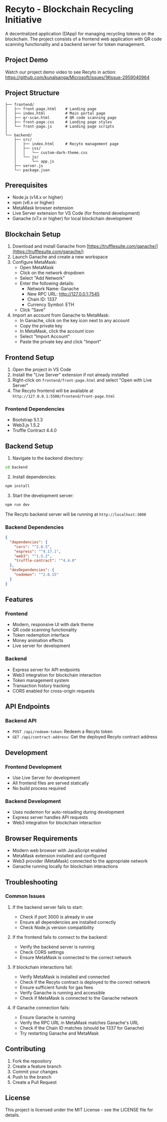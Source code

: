 # Recyto - Blockchain Recycling Initiative

A decentralized application (DApp) for managing recycling tokens on the blockchain. The project consists of a frontend web application with QR code scanning functionality and a backend server for token management.



## Project Demo
Watch our project demo video to see Recyto in action:
https://github.com/kunalsanga/Microsoft/issues/1#issue-2959040964



## Project Structure

```
├── frontend/
│   ├── front-page.html    # Landing page
│   ├── index.html         # Main portal page
│   ├── qr-scan.html       # QR code scanning page
│   ├── front-page.css     # Landing page styles
│   └── front-page.js      # Landing page scripts
│
└── backend/
    ├── src/
    │   ├── index.html     # Recyto management page
    │   ├── css/
    │   │   └── custom-dark-theme.css
    │   └── js/
    │       └── app.js
    ├── server.js
    └── package.json
```

## Prerequisites

- Node.js (v14.x or higher)
- npm (v6.x or higher)
- MetaMask browser extension
- Live Server extension for VS Code (for frontend development)
- Ganache (v7.x or higher) for local blockchain development

## Blockchain Setup

1. Download and install Ganache from [https://trufflesuite.com/ganache/](https://trufflesuite.com/ganache/)
2. Launch Ganache and create a new workspace
3. Configure MetaMask:
   - Open MetaMask
   - Click on the network dropdown
   - Select "Add Network"
   - Enter the following details:
     - Network Name: Ganache
     - New RPC URL: http://127.0.0.1:7545
     - Chain ID: 1337
     - Currency Symbol: ETH
   - Click "Save"
4. Import an account from Ganache to MetaMask:
   - In Ganache, click on the key icon next to any account
   - Copy the private key
   - In MetaMask, click the account icon
   - Select "Import Account"
   - Paste the private key and click "Import"

## Frontend Setup

1. Open the project in VS Code
2. Install the "Live Server" extension if not already installed
3. Right-click on `frontend/front-page.html` and select "Open with Live Server"
4. The Recyto frontend will be available at `http://127.0.0.1:5500/frontend/front-page.html`

### Frontend Dependencies
- Bootstrap 5.1.3
- Web3.js 1.5.2
- Truffle Contract 4.4.0

## Backend Setup

1. Navigate to the backend directory:
```bash
cd backend
```

2. Install dependencies:
```bash
npm install
```

3. Start the development server:
```bash
npm run dev
```

The Recyto backend server will be running at `http://localhost:3000`

### Backend Dependencies
```json
{
  "dependencies": {
    "cors": "^2.8.5",
    "express": "^4.17.1",
    "web3": "^1.5.2",
    "truffle-contract": "^4.4.0"
  },
  "devDependencies": {
    "nodemon": "^2.0.15"
  }
}
```

## Features

### Frontend
- Modern, responsive UI with dark theme
- QR code scanning functionality
- Token redemption interface
- Money animation effects
- Live server for development

### Backend
- Express server for API endpoints
- Web3 integration for blockchain interaction
- Token management system
- Transaction history tracking
- CORS enabled for cross-origin requests

## API Endpoints

### Backend API
- `POST /api/redeem-token`: Redeem a Recyto token
- `GET /api/contract-address`: Get the deployed Recyto contract address

## Development

### Frontend Development
- Use Live Server for development
- All frontend files are served statically
- No build process required

### Backend Development
- Uses nodemon for auto-reloading during development
- Express server handles API requests
- Web3 integration for blockchain interaction

## Browser Requirements
- Modern web browser with JavaScript enabled
- MetaMask extension installed and configured
- Web3 provider (MetaMask) connected to the appropriate network
- Ganache running locally for blockchain interactions

## Troubleshooting

### Common Issues
1. If the backend server fails to start:
   - Check if port 3000 is already in use
   - Ensure all dependencies are installed correctly
   - Check Node.js version compatibility

2. If the frontend fails to connect to the backend:
   - Verify the backend server is running
   - Check CORS settings
   - Ensure MetaMask is connected to the correct network

3. If blockchain interactions fail:
   - Verify MetaMask is installed and connected
   - Check if the Recyto contract is deployed to the correct network
   - Ensure sufficient funds for gas fees
   - Verify Ganache is running and accessible
   - Check if MetaMask is connected to the Ganache network

4. If Ganache connection fails:
   - Ensure Ganache is running
   - Verify the RPC URL in MetaMask matches Ganache's URL
   - Check if the Chain ID matches (should be 1337 for Ganache)
   - Try restarting Ganache and MetaMask

## Contributing
1. Fork the repository
2. Create a feature branch
3. Commit your changes
4. Push to the branch
5. Create a Pull Request

## License
This project is licensed under the MIT License - see the LICENSE file for details. 
